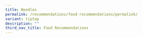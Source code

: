 ```yaml
---
title: Noodles
permalink: /recommendations/food-recommendations/permalink/
variant: tiptap
description: ""
third_nav_title: Food Recommendations
---
```

